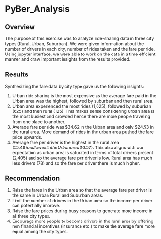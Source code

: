 # PyBer_Analysis
## Overview
The purpose of this exercise was to analyze ride-sharing data in three city types (Rural, Urban, Suburban). We were given information about the number of drivers in each city, number of rides taken and the fare per ride. Using jupyter interface, we were able to work on the data in a time efficient manner and draw important insights from the results provided.
## Results
Synthesizing the fare data by city type gave us the following insights:
1. Urban ride sharing is the most expensive as the average fare paid in the Urban area was the highest, followed by suburban and then rural area.
2. Urban area experienced the most rides (1,625), followed by suburban (625) and then rural (125). This makes sense considering Urban area is the most busiest and crowded hence there are more people traveling from one place to another.
3. Average fare per ride was $34.62 in the Urban area and only $24.53 in the rural area. More demand of rides in the urban area pushed the fare price upwards. 
4. Average fare per driver is the highest in the rural area ($55.49) and lowest in the Urban area ($16.57). This also aligns with our expectation as urban area is saturated in terms of total drivers present (2,405) and so the average fare per driver is low. Rural area has much less drivers (78) and so the fare per driver there is much higher.
## Recommendation
1. Raise the fares in the Urban area so that the average fare per driver is the same in Urban Rural and Suburban areas.
2. Limit the number of drivers in the Urban area so the income per driver can potentially improve. 
3. Raise the fare prices during busy seasons to generate more income in all three city types.
4. Encourage more people to become drivers in the rural area by offering non financial incentives (insurance etc.) to make the average fare more equal among the city types.
